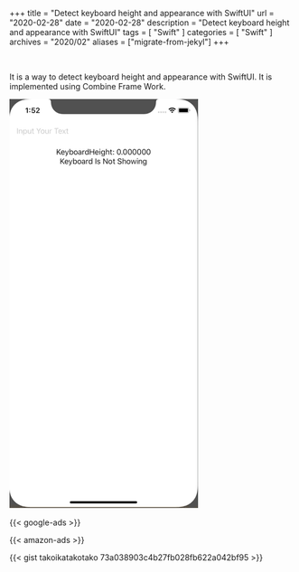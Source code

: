 +++
title =  "Detect keyboard height and appearance with SwiftUI"
url = "2020-02-28"
date = "2020-02-28"
description = "Detect keyboard height and appearance with SwiftUI"
tags = [
    "Swift"
]
categories = [
    "Swift"
]
archives = "2020/02"
aliases = ["migrate-from-jekyl"]
+++

<br>

It is a way to detect keyboard height and appearance with SwiftUI.
It is implemented using Combine Frame Work.

![MultilineTextView](1.gif)

<!-- Google Ads -->
{{< google-ads >}}

<!-- Amazon Ads -->
{{< amazon-ads >}}

{{< gist takoikatakotako 73a038903c4b27fb028fb622a042bf95 >}}
